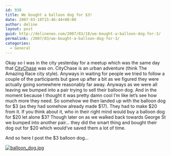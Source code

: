 ```yaml
---
id: 938
title: We bought a balloon dog for $3!
date: 2007-03-18T15:46:44+00:00
author: deline
layout: post
guid: http://delineneo.com/2007/03/18/we-bought-a-balloon-dog-for-3/
permalink: /2007/03/we-bought-a-balloon-dog-for-3/
categories:
  - General
---
```

Okay so I was in the city yesterday for a meetup which was the same day that [CityChase](http://www.citychase.com/) was on. CityChase is an urban adventure (think The Amazing Race city style). Anyways in waiting for people we tried to follow a couple of the participants but gave up after a bit as we figured they were actually going somewhere reasonably far away. Anyways as we were all leaving we bumped into a pair trying to sell their balloon dog. And in the moment because I thought it was pretty damn cool I&#8217;m like let&#8217;s see how much more they need. So somehow we then landed up with the balloon dog for $3 (as they had somehow already made $17). They had to make $20 from it. If you think about it, who in their right mind would buy a balloon dog for $20 let alone $3? Though later on as we walked back towards George St we bumped into another pair&#8230; they did the smart thing and bought their dog out for $20 which would&#8217;ve saved them a lot of time.

And so here I post the $3 balloon dog&#8230;

[<img id="image873" alt="balloon_dog.jpg" src="http://delineneo.com/wp-content/uploads/2007/03/balloon_dog.thumbnail.jpg" />](http://delineneo.com/wp-content/uploads/2007/03/balloon_dog.jpg)